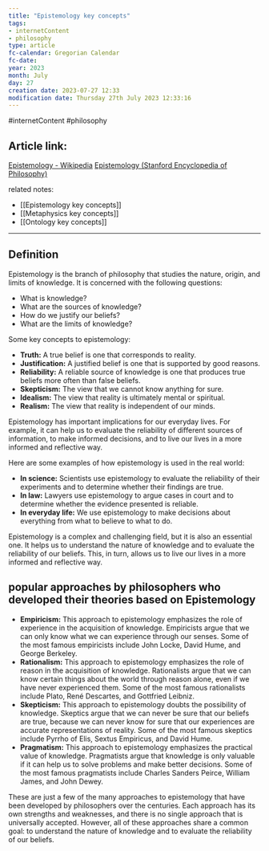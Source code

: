 ```yaml
---
title: "Epistemology key concepts"
tags:
- internetContent
- philosophy
type: article
fc-calendar: Gregorian Calendar
fc-date: 
year: 2023
month: July
day: 27
creation date: 2023-07-27 12:33
modification date: Thursday 27th July 2023 12:33:16
---
```


#internetContent  #philosophy 
## Article link:
[Epistemology - Wikipedia](https://en.wikipedia.org/wiki/Epistemology)
[Epistemology (Stanford Encyclopedia of Philosophy)](https://plato.stanford.edu/entries/epistemology/)

related notes: 
- [[Epistemology key concepts]]
- [[Metaphysics key concepts]]
- [[Ontology key concepts]]
_____
## Definition 
Epistemology is the branch of philosophy that studies the nature, origin, and limits of knowledge. It is concerned with the following questions:

- What is knowledge?
- What are the sources of knowledge?
- How do we justify our beliefs?
- What are the limits of knowledge?

Some key concepts to epistemology:

- **Truth:** A true belief is one that corresponds to reality.
- **Justification:** A justified belief is one that is supported by good reasons.
- **Reliability:** A reliable source of knowledge is one that produces true beliefs more often than false beliefs.
- **Skepticism:** The view that we cannot know anything for sure.
- **Idealism:** The view that reality is ultimately mental or spiritual.
- **Realism:** The view that reality is independent of our minds.

Epistemology has important implications for our everyday lives. For example, it can help us to evaluate the reliability of different sources of information, to make informed decisions, and to live our lives in a more informed and reflective way.

Here are some examples of how epistemology is used in the real world:

- **In science:** Scientists use epistemology to evaluate the reliability of their experiments and to determine whether their findings are true.
- **In law:** Lawyers use epistemology to argue cases in court and to determine whether the evidence presented is reliable.
- **In everyday life:** We use epistemology to make decisions about everything from what to believe to what to do.

Epistemology is a complex and challenging field, but it is also an essential one. It helps us to understand the nature of knowledge and to evaluate the reliability of our beliefs. This, in turn, allows us to live our lives in a more informed and reflective way.

## popular approaches by philosophers who developed their theories based on Epistemology


- **Empiricism:** This approach to epistemology emphasizes the role of experience in the acquisition of knowledge. Empiricists argue that we can only know what we can experience through our senses. Some of the most famous empiricists include John Locke, David Hume, and George Berkeley.
- **Rationalism:** This approach to epistemology emphasizes the role of reason in the acquisition of knowledge. Rationalists argue that we can know certain things about the world through reason alone, even if we have never experienced them. Some of the most famous rationalists include Plato, René Descartes, and Gottfried Leibniz.
- **Skepticism:** This approach to epistemology doubts the possibility of knowledge. Skeptics argue that we can never be sure that our beliefs are true, because we can never know for sure that our experiences are accurate representations of reality. Some of the most famous skeptics include Pyrrho of Elis, Sextus Empiricus, and David Hume.
- **Pragmatism:** This approach to epistemology emphasizes the practical value of knowledge. Pragmatists argue that knowledge is only valuable if it can help us to solve problems and make better decisions. Some of the most famous pragmatists include Charles Sanders Peirce, William James, and John Dewey.

These are just a few of the many approaches to epistemology that have been developed by philosophers over the centuries. Each approach has its own strengths and weaknesses, and there is no single approach that is universally accepted. However, all of these approaches share a common goal: to understand the nature of knowledge and to evaluate the reliability of our beliefs.

